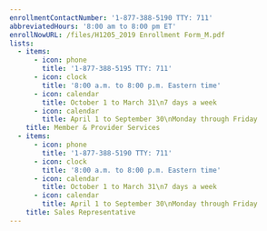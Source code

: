 ```yaml
---
enrollmentContactNumber: '1-877-388-5190 TTY: 711'
abbreviatedHours: '8:00 am to 8:00 pm ET'
enrollNowURL: /files/H1205_2019 Enrollment Form_M.pdf
lists:
  - items:
      - icon: phone
        title: '1-877-388-5195 TTY: 711'
      - icon: clock
        title: '8:00 a.m. to 8:00 p.m. Eastern time'
      - icon: calendar
        title: October 1 to March 31\n7 days a week
      - icon: calendar
        title: April 1 to September 30\nMonday through Friday
    title: Member & Provider Services
  - items:
      - icon: phone
        title: '1-877-388-5190 TTY: 711'
      - icon: clock
        title: '8:00 a.m. to 8:00 p.m. Eastern time'
      - icon: calendar
        title: October 1 to March 31\n7 days a week
      - icon: calendar
        title: April 1 to September 30\nMonday through Friday
    title: Sales Representative
---
```


